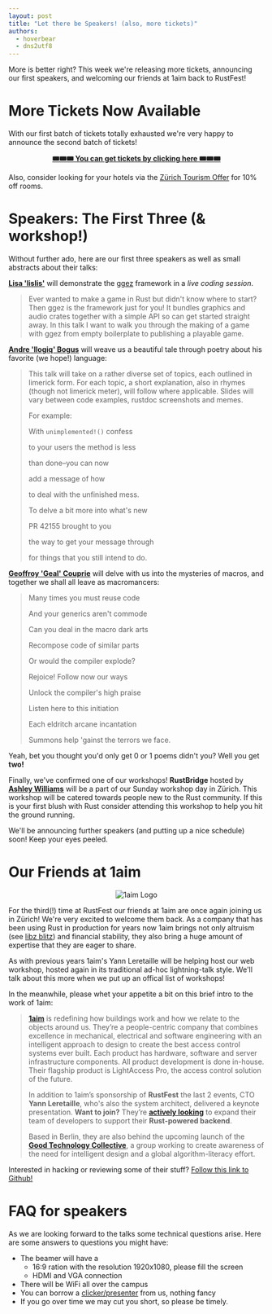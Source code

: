 ```yaml
---
layout: post
title: "Let there be Speakers! (also, more tickets)"
authors:
  - hoverbear
  - dns2utf8
---
```


More is better right? This week we're releasing more tickets, announcing our first speakers, and welcoming our friends at 1aim back to RustFest!

# More Tickets Now Available

With our first batch of tickets totally exhausted we're very happy to announce the second batch of tickets!

<div style="text-align: center">
  <a href="https://ti.to/asquera-event-ug/rustfest-zurich/">
    <strong>🎟🎟🎟 You can get tickets by clicking here 🎟🎟🎟</strong>
  </a>
</div>


Also, consider looking for your hotels via the [Zürich Tourism Offer](https://www.zuerich.com/en/visit/rustfest-zuerich) for 10% off rooms.

# Speakers: The First Three (& workshop!)

Without further ado, here are our first three speakers as well as small abstracts about their talks:

[**Lisa 'lislis'**](https://github.com/lislis) will demonstrate the [ggez](http://ggez.rs/) framework in a *live coding session*.

> Ever wanted to make a game in Rust but didn't know where to start? Then ggez is the framework just for you! It bundles graphics and audio crates together with a simple API so can get started straight away. In this talk I want to walk you through the making of a game with ggez from empty boilerplate to publishing a playable game.

[**Andre 'llogiq' Bogus**](https://github.com/llogiq) will weave us a beautiful tale through poetry about his favorite (we hope!) language:

> This talk will take on a rather diverse set of topics, each outlined in limerick form. For each topic, a short explanation, also in rhymes (though not limerick meter), will follow where applicable. Slides will vary between code examples, rustdoc screenshots and memes.
>
> For example:
>
>
> With `unimplemented!()` confess
>
> to your users the method is less
>
> than done–you can now
>
> add a message of how
>
> to deal with the unfinished mess.
>
>
> To delve a bit more into what's new
>
> PR 42155 brought to you
>
> the way to get your message through
>
> for things that you still intend to do.

[**Geoffroy 'Geal' Couprie**](https://github.com/Geal/) will delve with us into the mysteries of macros, and together we shall all leave as macromancers:

> Many times you must reuse code
>
> And your generics aren't commode
>
> Can you deal in the macro dark arts
>
> Recompose code of similar parts
>
> Or would the compiler explode?
>
>
> Rejoice! Follow now our ways
>
> Unlock the compiler's high praise
>
> Listen here to this initiation
>
> Each eldritch arcane incantation
>
> Summons help 'gainst the terrors we face.

Yeah, bet you thought you'd only get 0 or 1 poems didn't you? Well you get **two!**

Finally, we've confirmed one of our workshops! **RustBridge** hosted by [**Ashley Williams**](https://github.com/ashleygwilliams) will be a part of our Sunday workshop day in Zürich. This workshop will be catered towards people new to the Rust community. If this is your first blush with Rust consider attending this workshop to help you hit the ground running.

We'll be announcing further speakers (and putting up a nice schedule) soon! Keep your eyes peeled.


# Our Friends at 1aim

<div style="text-align: center">
  <img alt="1aim Logo" src="/assets/sponsors/1aim.svg"/>
</div>

For the third(!) time at RustFest our friends at 1aim are once again joining us in Zürich! We're very excited to welcome them back. As a company that has been using Rust in production for years now 1aim brings not only altruism (see [libz blitz](http://blog.rustfest.eu/libz-blitz)) and financial stability, they also bring a huge amount of expertise that they are eager to share.

As with previous years 1aim's Yann Leretaille will be helping host our web workshop, hosted again in its traditional ad-hoc lightning-talk style. We'll talk about this more when we put up an offical list of workshops!

In the meanwhile, please whet your appetite a bit on this brief intro to the work of 1aim:

> **[1aim](https://1aim.com/)** is redefining how buildings work and how we relate to the objects around us. They’re a people-centric company that combines excellence in mechanical, electrical and software engineering with an intelligent approach to design to create the best access control systems ever built. Each product has hardware, software and server infrastructure components. All product development is done in-house. Their flagship product is LightAccess Pro, the access control solution of the future.
>
> In addition to 1aim’s sponsorship of **RustFest** the last 2 events, CTO **Yann Leretaille**, who's also the system architect, delivered a keynote presentation. **Want to join?** They’re **[actively looking](https://1aim.com/#careers)** to expand their team of developers to support their **Rust-powered backend**.
>
> Based in Berlin, they are also behind the upcoming launch of the **[Good Technology Collective](http://goodtechnologycollective.com/)**, a group working to create awareness of the need for intelligent design and a global algorithm-literacy effort.

Interested in hacking or reviewing some of their stuff? [Follow this link to Github!](https://github.com/1aim)

# FAQ for speakers

As we are looking forward to the talks some technical questions arise.
Here are some answers to questions you might have:

* The beamer will have a
    * 16:9 ration with the resolution 1920x1080, please fill the screen
    * HDMI and VGA connection
* There will be WiFi all over the campus
* You can borrow a [clicker/presenter](http://www.logitech.com/en-gb/product/wireless-presenter-r400-business) from us, nothing fancy
* If you go over time we may cut you short, so please be timely.
